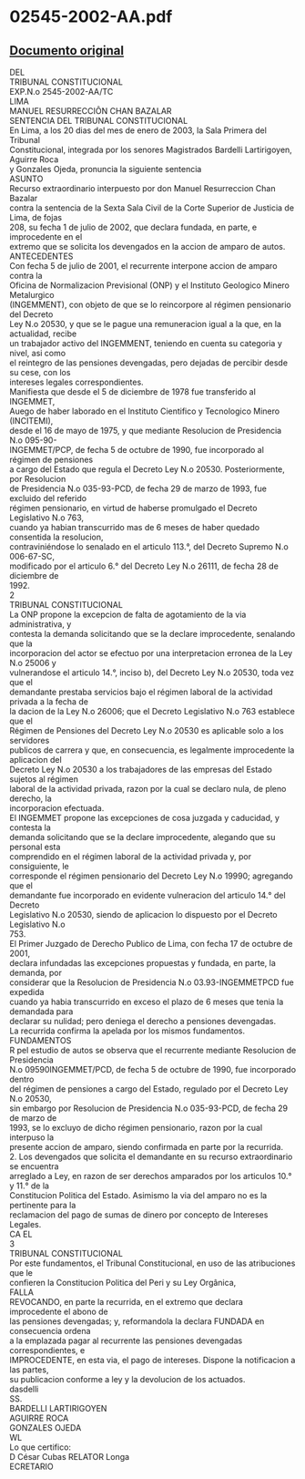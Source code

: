 
02545-2002-AA.pdf
=================
  
[Documento original](https://tc.gob.pe/jurisprudencia/2003/02545-2002-AA.pdf)  
---  
DEL  
TRIBUNAL CONSTITUCIONAL  
EXP.N.o 2545-2002-AA/TC  
LIMA  
MANUEL RESURRECCIÔN CHAN BAZALAR  
SENTENCIA DEL TRIBUNAL CONSTITUCIONAL  
En Lima, a los 20 dias del mes de enero de 2003, la Sala Primera del Tribunal  
Constitucional, integrada por los senores Magistrados Bardelli Lartirigoyen, Aguirre Roca  
y Gonzales Ojeda, pronuncia la siguiente sentencia  
ASUNTO  
Recurso extraordinario interpuesto por don Manuel Resurreccion Chan Bazalar  
contra la sentencia de la Sexta Sala Civil de la Corte Superior de Justicia de Lima, de fojas  
208, su fecha 1 de julio de 2002, que declara fundada, en parte, e improcedente en el  
extremo que se solicita los devengados en la accion de amparo de autos.  
ANTECEDENTES  
Con fecha 5 de julio de 2001, el recurrente interpone accion de amparo contra la  
Oficina de Normalizacion Previsional (ONP) y el Instituto Geologico Minero Metalurgico  
(INGEMMENT), con objeto de que se lo reincorpore al régimen pensionario del Decreto  
Ley N.o 20530, y que se le pague una remuneracion igual a la que, en la actualidad, recibe  
un trabajador activo del INGEMMENT, teniendo en cuenta su categoria y nivel, asi como  
el reintegro de las pensiones devengadas, pero dejadas de percibir desde su cese, con los  
intereses legales correspondientes.  
Manifiesta que desde el 5 de diciembre de 1978 fue transferido al INGEMMET,  
Auego de haber laborado en el Instituto Cientifico y Tecnologico Minero (INCITEMI),  
desde el 16 de mayo de 1975, y que mediante Resolucion de Presidencia N.o 095-90-  
INGEMMET/PCP, de fecha 5 de octubre de 1990, fue incorporado al régimen de pensiones  
a cargo del Estado que regula el Decreto Ley N.o 20530. Posteriormente, por Resolucion  
de Presidencia N.o 035-93-PCD, de fecha 29 de marzo de 1993, fue excluido del referido  
régimen pensionario, en virtud de haberse promulgado el Decreto Legislativo N.o 763,  
cuando ya habian transcurrido mas de 6 meses de haber quedado consentida la resolucion,  
contraviniéndose lo senalado en el articulo 113.°, del Decreto Supremo N.o 006-67-SC,  
modificado por el articulo 6.° del Decreto Ley N.o 26111, de fecha 28 de diciembre de  
1992.  
2  
TRIBUNAL CONSTITUCIONAL  
La ONP propone la excepcion de falta de agotamiento de la via administrativa, y  
contesta la demanda solicitando que se la declare improcedente, senalando que la  
incorporacion del actor se efectuo por una interpretacion erronea de la Ley N.o 25006 y  
vulnerandose el articulo 14.°, inciso b), del Decreto Ley N.o 20530, toda vez que el  
demandante prestaba servicios bajo el régimen laboral de la actividad privada a la fecha de  
la dacion de la Ley N.o 26006; que el Decreto Legislativo N.o 763 establece que el  
Régimen de Pensiones del Decreto Ley N.o 20530 es aplicable solo a los servidores  
publicos de carrera y que, en consecuencia, es legalmente improcedente la aplicacion del  
Decreto Ley N.o 20530 a los trabajadores de las empresas del Estado sujetos al régimen  
laboral de la actividad privada, razon por la cual se declaro nula, de pleno derecho, la  
incorporacion efectuada.  
El INGEMMET propone las excepciones de cosa juzgada y caducidad, y contesta la  
demanda solicitando que se la declare improcedente, alegando que su personal esta  
comprendido en el régimen laboral de la actividad privada y, por consiguiente, le  
corresponde el régimen pensionario del Decreto Ley N.o 19990; agregando que el  
demandante fue incorporado en evidente vulneracion del articulo 14.° del Decreto  
Legislativo N.o 20530, siendo de aplicacion lo dispuesto por el Decreto Legislativo N.o  
753.  
El Primer Juzgado de Derecho Publico de Lima, con fecha 17 de octubre de 2001,  
declara infundadas las excepciones propuestas y fundada, en parte, la demanda, por  
considerar que la Resolucion de Presidencia N.o 03.93-INGEMMETPCD fue expedida  
cuando ya habia transcurrido en exceso el plazo de 6 meses que tenia la demandada para  
declarar su nulidad; pero deniega el derecho a pensiones devengadas.  
La recurrida confirma la apelada por los mismos fundamentos.  
FUNDAMENTOS  
R pel estudio de autos se observa que el recurrente mediante Resolucion de Presidencia  
N.o 09590INGEMMET/PCD, de fecha 5 de octubre de 1990, fue incorporado dentro  
del régimen de pensiones a cargo del Estado, regulado por el Decreto Ley N.o 20530,  
sin embargo por Resolucion de Presidencia N.o 035-93-PCD, de fecha 29 de marzo de  
1993, se lo excluyo de dicho régimen pensionario, razon por la cual interpuso la  
presente accion de amparo, siendo confirmada en parte por la recurrida.  
2. Los devengados que solicita el demandante en su recurso extraordinario se encuentra  
arreglado a Ley, en razon de ser derechos amparados por los articulos 10.° y 11.° de la  
Constitucion Politica del Estado. Asimismo la via del amparo no es la pertinente para la  
reclamacion del pago de sumas de dinero por concepto de Intereses Legales.  
CA EL  
3  
TRIBUNAL CONSTITUCIONAL  
Por este fundamentos, el Tribunal Constitucional, en uso de las atribuciones que le  
confieren la Constitucion Politica del Peri y su Ley Orgânica,  
FALLA  
REVOCANDO, en parte la recurrida, en el extremo que declara improcedente el abono de  
las pensiones devengadas; y, reformandola la declara FUNDADA en consecuencia ordena  
a la emplazada pagar al recurrente las pensiones devengadas correspondientes, e  
IMPROCEDENTE, en esta via, el pago de intereses. Dispone la notificacion a las partes,  
su publicacion conforme a ley y la devolucion de los actuados.  
dasdelli  
SS.  
BARDELLI LARTIRIGOYEN  
AGUIRRE ROCA  
GONZALES OJEDA  
WL  
Lo que certifico:  
D César Cubas RELATOR Longa  
ECRETARIO